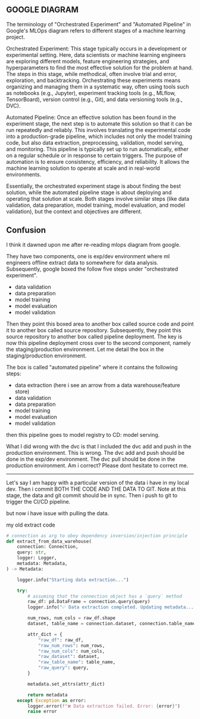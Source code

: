 ## GOOGLE DIAGRAM

The terminology of "Orchestrated Experiment" and "Automated Pipeline" in
Google's MLOps diagram refers to different stages of a machine learning project.

Orchestrated Experiment: This stage typically occurs in a development or
experimental setting. Here, data scientists or machine learning engineers are
exploring different models, feature engineering strategies, and hyperparameters
to find the most effective solution for the problem at hand. The steps in this
stage, while methodical, often involve trial and error, exploration, and
backtracking. Orchestrating these experiments means organizing and managing them
in a systematic way, often using tools such as notebooks (e.g., Jupyter),
experiment tracking tools (e.g., MLflow, TensorBoard), version control (e.g.,
Git), and data versioning tools (e.g., DVC).

Automated Pipeline: Once an effective solution has been found in the experiment
stage, the next step is to automate this solution so that it can be run
repeatedly and reliably. This involves translating the experimental code into a
production-grade pipeline, which includes not only the model training code, but
also data extraction, preprocessing, validation, model serving, and monitoring.
This pipeline is typically set up to run automatically, either on a regular
schedule or in response to certain triggers. The purpose of automation is to
ensure consistency, efficiency, and reliability. It allows the machine learning
solution to operate at scale and in real-world environments.

Essentially, the orchestrated experiment stage is about finding the best
solution, while the automated pipeline stage is about deploying and operating
that solution at scale. Both stages involve similar steps (like data validation,
data preparation, model training, model evaluation, and model validation), but
the context and objectives are different.

## Confusion

I think it dawned upon me after re-reading mlops diagram from google.

They have two components, one is exp/dev environment where ml engineers offline
extract data to somewhere for data analysis. Subsequently, google boxed the
follow five steps under "orchestrated experiment".

- data validation
- data preparation
- model training
- model evaluation
- model validation

Then they point this boxed area to another box called source code and point it
to another box called source repository. Subsequently, they point this source
repository to another box called pipeline deployment. The key is now this
pipeline deployment cross over to the second component, namely the
staging/production environment. Let me detail the box in the staging/production
environment.

The box is called "automated pipeline" where it contains the following steps:

- data extraction (here i see an arrow from a data warehouse/feature store)
- data validation
- data preparation
- model training
- model evaluation
- model validation

then this pipeline goes to model registry to CD: model serving.

What I did wrong with the dvc is that I included the dvc add and push in the
production environment. This is wrong. The dvc add and push should be done in
the exp/dev environment. The dvc pull should be done in the production
environment. Am i correct? Please dont hesitate to correct me.

---

Let's say I am happy with a particular version of the data i have in my local
dev. Then i commit BOTH THE CODE AND THE DATA TO GIT. Note at this stage, the
data and git commit should be in sync. Then i push to git to trigger the CI/CD
pipeline.

but now i have issue with pulling the data.

my old extract code

```python
# connection as arg to obey dependency inversion/injection principle
def extract_from_data_warehouse(
    connection: Connection,
    query: str,
    logger: Logger,
    metadata: Metadata,
) -> Metadata:

    logger.info("Starting data extraction...")

    try:
        # assuming that the connection object has a `query` method
        raw_df: pd.DataFrame = connection.query(query)
        logger.info("✅ Data extraction completed. Updating metadata...")

        num_rows, num_cols = raw_df.shape
        dataset, table_name = connection.dataset, connection.table_name

        attr_dict = {
            "raw_df": raw_df,
            "raw_num_rows": num_rows,
            "raw_num_cols": num_cols,
            "raw_dataset": dataset,
            "raw_table_name": table_name,
            "raw_query": query,
        }

        metadata.set_attrs(attr_dict)

        return metadata
    except Exception as error:
        logger.error(f"❌ Data extraction failed. Error: {error}")
        raise error
```


